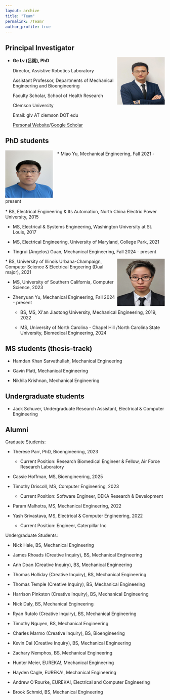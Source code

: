 ```yaml
---
layout: archive
title: "Team"
permalink: /Team/
author_profile: true
---
```


Principal Investigator 
---
<!-- ![picture of PI](/images/Genew.jpg align = "right")  -->
<img align="right" width="150" height="150" src="/images/Ge.jpg">

*  **Ge Lv (吕阁), PhD**
    
     Director, Assistive Robotics Laboratory 

     Assistant Professor, Departments of Mechanical Engineering and Bioengineering

     Faculty Scholar, School of Health Research

     Clemson University 

     Email: glv AT clemson DOT edu

     [Personal Website](https://sites.google.com/view/lyuge)/[Google Scholar](https://scholar.google.com/citations?user%253DnDnV2LkAAAAJ%2526hl%253Den)


PhD students 
---
<p style="line-height: 1.5;">
<img src="/images/MY.jpeg" width = "150" height="150" style="vertical-align: top; margin-right: 10px; ">
* Miao Yu, Mechanical Engineering, Fall 2021 - present 
</p>
<!-- 
<p style="line-height: 1.5;">
  <img src="/images/alice_smith.jpg" width="100" style="vertical-align: top; margin-right: 10px;">
  Alice Smith is a Ph.D. student working on gait analysis and human-robot interaction.
</p> -->
   * BS, Electrical Engineering & Its Automation, North China Electric Power University, 2015
   
   * MS, Electrical & Systems Engineering, Washington University at St. Louis, 2017
   
   * MS, Electrical Engineering, University of Maryland, College Park, 2021

* Tingrui (Angelos) Guan, Mechanical Engineering, Fall 2024 - present
<img align = "right" width = "150" height = "150" src="/images/AG.png">
   * BS, University of Illinois Urbana-Champaign, Computer Science & Electrical Engeering (Dual major), 2021
   
   * MS, University of Southern California, Computer Science, 2023

* Zhenyuan Yu, Mechanical Engineering, Fall 2024 - present
   * BS, MS, Xi'an Jiaotong University, Mechanical Engineering, 2019, 2022
   
   * MS, University of North Carolina - Chapel Hill /North Carolina State University, Biomedical Engineering, 2024



MS students (thesis-track)
---
* Hamdan Khan Sarvathullah, Mechanical Engineering 

* Gavin Platt, Mechanical Engineering 

* Nikhila Krishnan, Mechanical Engineering 


Undergraduate students 
---
* Jack Schuver, Undergraduate Research Assistant, Electrical & Computer Engineering 

<!-- 
Alumni 
======
  <ul>{% for post in site.publications reversed %}
    {% include archive-single-cv.html %}
  {% endfor %}</ul>
  
Talks
======
  <ul>{% for post in site.talks reversed %}
    {% include archive-single-talk-cv.html  %}
  {% endfor %}</ul>
  
Teaching
======
  <ul>{% for post in site.teaching reversed %}
    {% include archive-single-cv.html %}
  {% endfor %}</ul> -->
  


Alumni
---

Graduate Students:
* Therese Parr, PhD, Bioengineering, 2023
  * Current Position: Research Biomedical Engineer & Fellow, Air Force Research Laboratory 

* Cassie Hoffman, MS, Bioengineering, 2025

* Timothy Driscoll, MS, Computer Engineering, 2023
  * Current Position: Software Engineer, DEKA Research & Development 

* Param Malhotra, MS, Mechanical Engineering, 2022

* Yash Srivastava, MS, Electrical & Computer Engineering, 2022
  * Current Position: Engineer, Caterpillar Inc 

Undergraduate Students:

* Nick Hale, BS, Mechanical Engineering 

* James Rhoads (Creative Inquiry), BS, Mechanical Engineering

* Anh Doan (Creative Inquiry), BS, Mechanical Engineering 

* Thomas Holliday (Creative Inquiry), BS, Mechanical Engineering 

* Thomas Temple (Creative Inquiry), BS, Mechanical Engineering 

* Harrison Pinkston (Creative Inquiry), BS, Mechanical Engineering 

* Nick Daly, BS, Mechanical Engineering 

* Ryan Rutolo (Creative Inquiry), BS, Mechanical Engineering

* Timothy Nguyen, BS, Mechanical Engineering

* Charles Marmo (Creative Inquiry), BS, Bioengineering

* Kevin Dai (Creative Inquiry), BS, Mechanical Engineering

* Zachary Nemphos, BS, Mechanical Engineering

* Hunter Meier, EUREKA!, Mechanical Engineering 

* Hayden Cagle, EUREKA!, Mechanical Engineering 

* Andrew O'Rourke, EUREKA!, Electrical and Computer Engineering 

* Brook Schmid, BS, Mechanical Engineering